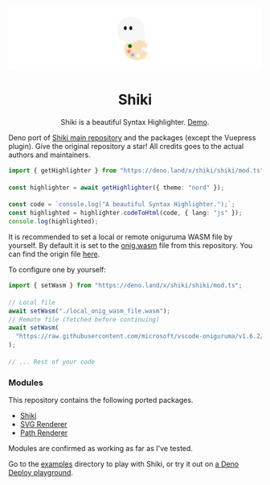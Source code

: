 <div align="center">

![](../assets/readme_image.png)

# Shiki

Shiki is a beautiful Syntax Highlighter. [Demo](http://shiki.matsu.io).

</div>

Deno port of [Shiki main repository](https://github.com/shikijs/shiki) and the
packages (except the Vuepress plugin). Give the original repository a star! All
credits goes to the actual authors and maintainers.

```ts
import { getHighlighter } from "https://deno.land/x/shiki/shiki/mod.ts";

const highlighter = await getHighlighter({ theme: "nord" });

const code = `console.log("A beautiful Syntax Highlighter.");`;
const highlighted = highlighter.codeToHtml(code, { lang: "js" });
console.log(highlighted);
```

It is recommended to set a local or remote oniguruma WASM file by yourself. By
default it is set to the [onig.wasm](../assets/onig.wasm) file from this
repository. You can find the origin file
[here](https://github.com/microsoft/vscode-oniguruma/blob/v1.6.2/out/onig.wasm).

To configure one by yourself:

```ts
import { setWasm } from "https://deno.land/x/shiki/shiki/mod.ts";

// Local file
await setWasm("./local_onig_wasm_file.wasm");
// Remote file (fetched before continuing)
await setWasm(
  "https://raw.githubusercontent.com/microsoft/vscode-oniguruma/v1.6.2/out/onig.wasm",
);

// ... Rest of your code
```

### Modules

This repository contains the following ported packages.

- [Shiki](#readme)
- [SVG Renderer](../renderer/svg)
- [Path Renderer](../renderer/path)

Modules are confirmed as working as far as I've tested.

Go to the [examples](../examples/) directory to play with Shiki, or try it out
on [a Deno Deploy playground](https://dash.deno.com/playground/shiki-pg).
